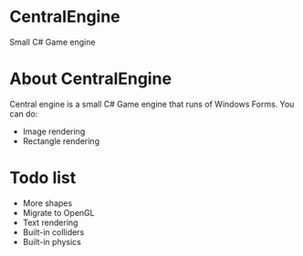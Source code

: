# CentralEngine
Small C# Game engine

# About CentralEngine
Central engine is a small C# Game engine that runs of Windows Forms.
You can do:
- Image rendering
- Rectangle rendering

# Todo list
- More shapes
- Migrate to OpenGL
- Text rendering
- Built-in colliders
- Built-in physics
